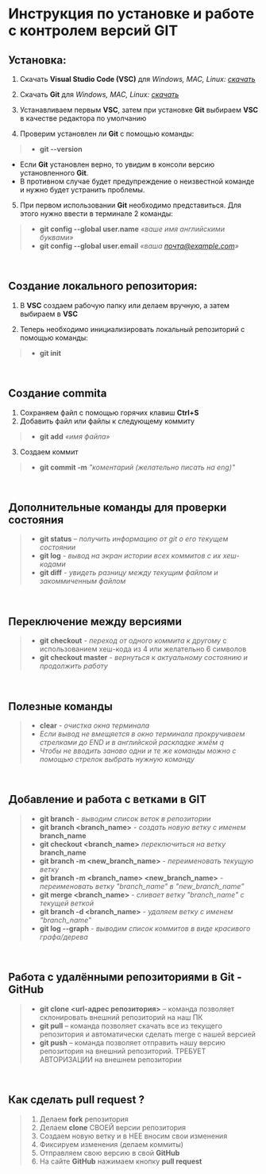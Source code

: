 # Инструкция по установке и работе с контролем версий **GIT**

## Установка:

1. Скачать **Visual Studio Code (VSC)** для *Windows, MAC, Linux:*  *[скачать](https://code.visualstudio.com/Download "Скачать")*
2. Скачать **Git** для *Windows, MAC, Linux:*  *[скачать](https://git-scm.com/downloads "Скачать")*
3. Устанавливаем первым **VSC**, затем при установке **Git** выбираем **VSC** в качестве редактора по умолчанию

4. Проверим установлен ли **Git** с помощью команды:
> * **git --version**

* Если **Git** установлен верно, то увидим в консоли версию установленного **Git**. 
* В противном случае будет предупреждение о неизвестной команде и нужно будет устранить проблемы.

5. При первом использовании **Git** необходимо представиться.  Для этого нужно ввести в терминале 2 команды:
> * **git config --global user.name** *«ваше имя английскими буквами»*
> * **git config --global user.email** *«ваша почта@example.com»*

<br/>

## Создание локального репозитория:

1. В  **VSC** создаем рабочую папку или делаем вручную, а затем выбираем в 
**VSC**

2. Теперь необходимо инициализировать локальный репозиторий с помощью команды:
> * **git init**

<br/>

## Создание commitа
1. Сохраняем файл с помощью горячих клавиш **Ctrl+S**
2. Добавить файл или файлы к следующему коммиту

>* **git add** *«имя файла»*

3. Создаем коммит

>* **git commit -m** *"коментарий (желательно писать на eng)"*  

<br/>

## Дополнительные команды для проверки состояния
>* **git status** – *получить информацию от git о его текущем состоянии*
>* **git log** - *вывод на экран истории всех коммитов с их хеш-кодами*
>* **git diff** - *увидеть разницу между текущим файлом и закоммиченным файлом*

<br/>

## Переключение между версиями

>* **git checkout** - *переход от одного коммита к другому* с использованием хеш-кода из 4 или желательно 6 символов
>* **git checkout master** - *вернуться к актуальному состоянию и продолжить работу*

<br/>

## Полезные команды
>* **clear** - *очистка окна терминала*
>* *Если вывод не вмещяется в окно терминала прокручиваем стрелками до END и в английской раскладке жмём q*
>* *Чтобы не вводить заново одни и те же команды можно с помощью стрелок выбрать нужную команду*

<br/>

## Добавление и работа с ветками в **GIT**
>* **git branch** - *выводим список веток в репозитории*
>* **git branch <branch_name>** - *создать новую ветку с именем* **branch_name**
>* **git checkout <branch_name>** *переключиться на ветку* **branch_name**
>* **git branch -m <new_branch_name>** - *переименовать текущую ветку*
>* **git branch -m <branch_name> <new_branch_name>** - *переименовать ветку "branch_name" в "new_branch_name"*
>* **git merge <branch_name>** - *сливает ветку "branch_name" с текущей веткой* 
>* **git branch -d <branch_name>** - *удаляем ветку с именем "branch_name"*
>* **git log --graph** - *выводим список коммитов в виде красивого графа/дерева*

<br/>

## Работа с удалёнными репозиториями  в **Git** - **GitHub**
>* **git clone <url-адрес репозитория>** – команда позволяет склонировать внешний репозиторий на наш ПК
>* **git pull** – команда позволяет скачать все из текущего репозитория и автоматически сделать merge с нашей версией
>* **git push** – команда позволяет отправить нашу версию репозитория на внешний репозиторий. ТРЕБУЕТ АВТОРИЗАЦИИ на внешнем репозитории

<br/>

## Как сделать pull request ?
> 1. Делаем **fork** репозитория 
> 2. Делаем **clone** СВОЕЙ версии репозитория
> 3. Создаем новую ветку и в НЕЕ вносим свои изменения
> 4. Фиксируем изменения (делаем коммиты)
> 5. Отправляем свою версию в свой **GitHub**
> 6. На сайте **GitHub** нажимаем кнопку **pull request**